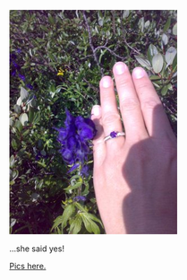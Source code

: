 <!--
.. title: She said yes!
.. slug: for-anyone-who-doesnt-know-yet
.. date: 2007-08-10 15:40:24-05:00
.. tags: Journal
.. category: Journal
.. link: 
.. description: 
.. type: text
-->


[![Flower. Hand. Ring.](/files/2007/08/20070801064.jpg)](https://photos.google.com/album/AF1QipMgLVUFtV3bPbFN05OU1-9l3_4DCmJ5DLtW6rO6)

...she said yes!

[Pics here.](https://photos.google.com/album/AF1QipMgLVUFtV3bPbFN05OU1-9l3_4DCmJ5DLtW6rO6)


